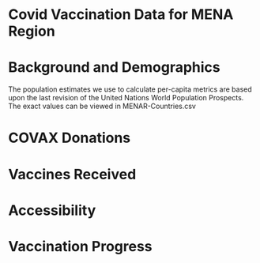 # Covid Vaccination Data for MENA Region

# Background and Demographics
The population estimates we use to calculate per-capita metrics are based upon the last revision of the United Nations World Population Prospects. The exact values can be viewed in MENAR-Countries.csv

# COVAX Donations

# Vaccines Received

# Accessibility

# Vaccination Progress

